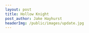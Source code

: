 ```yaml
---
layout: post
title: Hollow Knight
post_author: Jake Hayhurst
headerImg: /public/images/update.jpg
---
```

